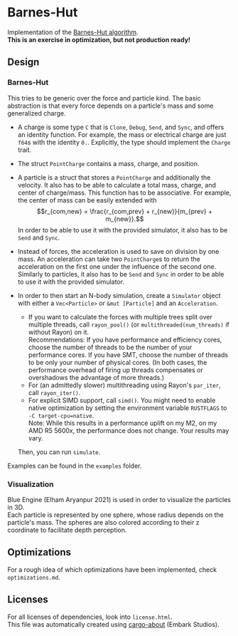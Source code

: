 # Barnes-Hut

Implementation of the [Barnes-Hut algorithm](https://en.wikipedia.org/wiki/Barnes%E2%80%93Hut_simulation).\
**This is an exercise in optimization, but not production ready!**

## Design
### Barnes-Hut
This tries to be generic over the force and particle kind. The basic abstraction is that every force depends on a particle's mass and some generalized charge.

- A charge is some type `C` that is `Clone`, `Debug`, `Send`, and `Sync`, and offers an identity function. For example, the mass or electrical charge are just `f64`s with the identity `0.`. Explicitly, the type should implement the `Charge` trait.
- The struct `PointCharge` contains a mass, charge, and position.
- A particle is a struct that stores a `PointCharge` and additionally the velocity. It also has to be able to calculate a total mass, charge, and center of charge/mass. This function has to be associative. For example, the center of mass can be easily extended with
  $$r_{com,new} = \frac{r_{com,prev} + r_{new}}{m_{prev} + m_{new}}.$$
  In order to be able to use it with the provided simulator, it also has to be `Send` and `Sync`.
- Instead of forces, the acceleration is used to save on division by one mass. An acceleration can take two `PointCharge`s to return the acceleration on the first one under the influence of the second one.
  Similarly to particles, it also has to be `Send` and `Sync` in order to be able to use it with the provided simulator.
- In order to then start an N-body simulation, create a `Simulator` object with either a `Vec<Particle>` or `&mut [Particle]` and an `Acceleration`.
  - If you want to calculate the forces with multiple trees split over multiple threads, call `rayon_pool()` (or `multithreaded(num_threads)` if without Rayon) on it. \
    Recommendations: If you have performance and efficiency cores, choose the number of threads to be the number of your performance cores. If you have SMT, choose the number of threads to be only your number of physical cores. (In both cases, the performance overhead of firing up threads compensates or overshadows the advantage of more threads.)
  - For (an admittedly slower) multithreading using Rayon's `par_iter`, call `rayon_iter()`.
  - For explicit SIMD support, call `simd()`. You might need to enable native optimization by setting the environment variable `RUSTFLAGS` to `-C target-cpu=native`. \
    Note: While this results in a performance uplift on my M2, on my AMD R5 5600x, the performance does not change. Your results may vary.

  Then, you can run `simulate`.

Examples can be found in the `examples` folder.

### Visualization
Blue Engine (Elham Aryanpur 2021) is used in order to visualize the particles in 3D. \
Each particle is represented by one sphere, whose radius depends on the particle's mass.
The spheres are also colored according to their z coordinate to facilitate depth perception.

## Optimizations
For a rough idea of which optimizations have been implemented, check `optimizations.md`.

## Licenses
For all licenses of dependencies, look into `license.html`.  
This file was automatically created using [cargo-about](https://github.com/EmbarkStudios/cargo-about) (Embark Studios).